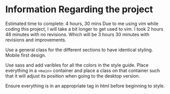# Information Regarding the project

Estimated time to complete: 4 hours, 30 mins
Due to me using vim while coding this project, I will take a bit longer to get used to vim.
I took 2 hours 48 minutes with no revisions. Which will be 3 hours 30 minutes with revisions and improvements.

Use a general class for the different sections to have identical styling.
Mobile first design.

Use sass and add varibles for all the colors in the style guide. Place everything in a `<main>` container and place a class on that container such that it will adjust its position when going to the desktop version.

Ensure everything is in an appropriate tag in html before beginning to style.
